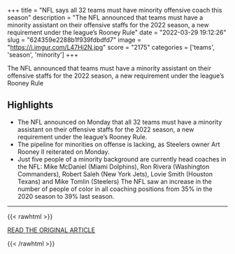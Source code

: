 +++
title = "NFL says all 32 teams must have minority offensive coach this season"
description = "The NFL announced that teams must have a minority assistant on their offensive staffs for the 2022 season, a new requirement under the league’s Rooney Rule"
date = "2022-03-29 19:12:26"
slug = "624359e2288b1f939fdbdfd7"
image = "https://i.imgur.com/L47Hj2N.jpg"
score = "2175"
categories = ['teams', 'season', 'minority']
+++

The NFL announced that teams must have a minority assistant on their offensive staffs for the 2022 season, a new requirement under the league’s Rooney Rule

## Highlights

- The NFL announced on Monday that all 32 teams must have a minority assistant on their offensive staffs for the 2022 season, a new requirement under the league’s Rooney Rule.
- The pipeline for minorities on offense is lacking, as Steelers owner Art Rooney II reiterated on Monday.
- Just five people of a minority background are currently head coaches in the NFL: Mike McDaniel (Miami Dolphins), Ron Rivera (Washington Commanders), Robert Saleh (New York Jets), Lovie Smith (Houston Texans) and Mike Tomlin (Steelers) The NFL saw an increase in the number of people of color in all coaching positions from 35% in the 2020 season to 39% last season.

---

{{< rawhtml >}}
  <p class="article-category">
    <a target="_blank" href="https://www.theguardian.com/sport/2022/mar/29/nfl-says-all-32-teams-must-have-minority-offensive-coach-this-season">READ THE ORIGINAL ARTICLE</a>
  </p>
{{< /rawhtml >}}
